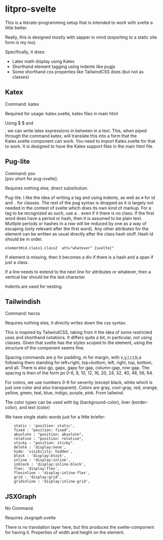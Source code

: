 # litpro-svelte

This is a literate-programming setup that is intended to work with svelte a little better. 

Really, this is designed mostly with sapper in mind (exporting to a static
site form is my mo). 

Specifically, it does:

* Latex math display using Katex
* Shorthand element tagging using indents like pugjs
* Some shorthand css properties like TailwindCSS does (but not as classes)


## Katex

Command: katex

Required for usage:  katex.svelte,  katex files in main html

Using $ $  and $$ $$, we can write latex expressions in between in a
  text. This, when piped through the command katex, will translate this into a
  form that the Katex.svelte component can work. You need to import
  Katex.svelte for that to work. It is designed to have the Katex support
  files in the main html file. 


## Pug-lite

Command: psv  
[psv short for pug-svelte]. 

Requires nothing else, direct substitution. 


Pug-lite. I like the idea of writing a tag and using indents, as well as `#`
  for id and `.` for classes. The rest of the pug syntax is dropped as it is
  largely not needed in the context of svelte which does its own kind of
  markup. For a tag to be recognized as such, use a `.` even if it there is no
  class. If the first word does have a period or hash, then it is assumed to
  be plain text. Multiple periods or hashes in a row will be reduced by one as
  a way of escaping (only relevant after the first word). Any other attributes
  for the element can be written as usual directly after the class hash stuff.
  Hash id should be in order. 


`element#id.class1.class2  att="whatever" {svelte}"`

If element is missing, then it becomes a div if there is a hash and a span if
just a class. 

If a line needs to extend to the next line for attributes or whatever, then a
vertical bar should be the last character. 

Indents are used for nesting. 


## Tailwindish

Command: twcss

Requires nothing else, it directly writes down the css syntax. 

This is inspired by TailwindCSS, taking from it the idea of some restricted
uses and shorthand notations. It differs quite a bit, in particular, not using
classes. Given that svelte has the styles scoped to the element, using the
structure of the component seems fine. 

Spacing commands are p for padding, m for margin, with x,y,l,r,t,b,a following
them standing for left+right, top+bottom, left, right, top, bottom, and all.
There is also gp, gapx, gapy for gap, column-gap, row-gap. The spacing is then
of the form px 0-6, 8, 10, 12, 16, 20, 24, 32, 40, 48, 56, 64. 

For colors, we use numbers 0-9 for severity (except black, white which is just
one color and also transparent).  Colors are gray, cool-gray, red, orange,
yellow, green, teal, blue, indigo, purple, pink.  From tailwind. 

The color types can be used with bg (background-color), liner (border-color), and
text (color) 

We have single static words just for a little briefer: 

        static : 'position: static',
        fixed : "position: fixed",	
        absolute : "position: absolute",
        relative : "position: relative",	
        sticky : "position: sticky".
        delete : 'display:none',
        hide: 'visibility: hidden',
        block : 'display:block',
        inline : 'display:inline',
        inblock : 'display:inline-block',
        flex: 'display:flex',
        flexinline : 'display:inline-flex',
        grid : 'display:grid',
        gridinline : 'display:inline-grid',

    


## JSXGraph

No Command.

Requires Jsxgraph.svelte

There is no translation layer here, but this produces the svelte-component for
having it. Properties of width and height on the element. 


